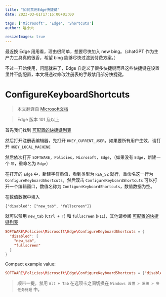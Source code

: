 ```yaml
---
title: "如何禁用Edge快捷键"
date: 2023-03-01T17:16:00+01:00

tags: ['Microsoft', 'Edge', 'Shortcuts']
author: 喵小六

resizeImages: true
---
```


最近换 Edge 用用看，理由很简单，想要尽快加入 new bing。（chatGPT 作为生产力工具真的很香，希望 bing 能够尽快过渡到付费方案。）

不过一开始使用，问题就来了，Edge 自定义了很多快捷键而且这些快捷键在设置里并不能配置，本文将通过修改注册表的手段禁用部分快捷键。

<!--more-->

# ConfigureKeyboardShortcuts

> 本文翻译自 [Microsoft文档](https://learn.microsoft.com/en-us/deployedge/edge-learnmore-configurable-edge-commands#configurable-commands)

> Edge 版本 101 及以上

首先我们找到 [可配置的快捷键列表](https://learn.microsoft.com/en-us/deployedge/edge-learnmore-configurable-edge-commands#configurable-commands)

然后打开注册表编辑器，先打开 `HKEY_CURRENT_USER`，如果要所有用户生效，请打开 `HKEY_LOCAL_MACHINE`

然后依次打开 `SOFTWARE`，`Policies`，`Microsoft`，`Edge`，（如果没有 `Edge`，新建一个 `项`，重命名为 `Edge`）

在打开的 `Edge` 中，新建字符串值，看到类型为 `REG_SZ` 就行，重命名这一行为 `ConfigureKeyboardShortcuts`，然后双击 `ConfigureKeyboardShortcuts` 可以打开一个编辑窗口，数值名称为 `ConfigureKeyboardShortcuts`，数值数据为空。

在数值数据中填入

```
{"disabled": ["new_tab", "fullscreen"]}
```

就可以禁用 `new_tab` (`Ctrl + T`) 和 `fullscreen` (`F11`)，其他请参阅 [可配置的快捷键列表](https://learn.microsoft.com/en-us/deployedge/edge-learnmore-configurable-edge-commands#configurable-commands)

```conf
SOFTWARE\Policies\Microsoft\Edge\ConfigureKeyboardShortcuts = {
  "disabled": [
    "new_tab",
    "fullscreen"
  ]
}
```

Compact example value:

```conf
SOFTWARE\Policies\Microsoft\Edge\ConfigureKeyboardShortcuts = {"disabled": ["new_tab", "fullscreen"]}
```

> 顺带一提，禁用 `Alt + Tab` 在选项卡之间切换在 `Windows 设置 > 系统 > 多任务处理` 中。
